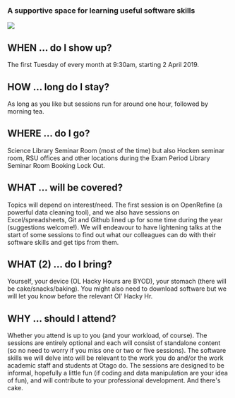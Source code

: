 ### A supportive space for learning useful software skills

![](/OL-Hacky-Hours/hackers_sml.jpg)

## WHEN ... do I show up?
The first Tuesday of every month at 9:30am, starting 2 April 2019. 

## HOW ... long do I stay?
As long as you like but sessions run for around one hour, followed by morning tea.

## WHERE ... do I go?
Science Library Seminar Room (most of the time) but also Hocken seminar room, RSU offices and other locations during the Exam Period Library Seminar Room Booking Lock Out.

## WHAT ... will be covered?
Topics will depend on interest/need. The first session is on OpenRefine (a powerful data cleaning tool), and we also have sessions on Excel/spreadsheets, Git and Github lined up for some time during the year (suggestions welcome!). We will endeavour to have lightening talks at the start of some sessions to find out what our colleagues can do with their software skills and get tips from them. 

## WHAT (2) ... do I bring?
Yourself, your device (OL Hacky Hours are BYOD), your stomach (there will be cake/snacks/baking). You might also need to download software but we will let you know before the relevant Ol' Hacky Hr.

## WHY ... should I attend?
Whether you attend is up to you (and your workload, of course). The sessions are entirely optional and each will consist of standalone content (so no need to worry if you miss one or two or five sessions). The software skills we will delve into will be relevant to the work you do and/or the work academic staff and students at Otago do. The sessions are designed to be informal, hopefully a little fun (if coding and data manipulation are your idea of fun), and will contribute to your professional development. And there's cake.  
